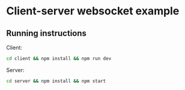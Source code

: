 # Client-server websocket example

## Running instructions

Client:
```sh
cd client && npm install && npm run dev
```

Server:
```sh
cd server && npm install && npm start
```